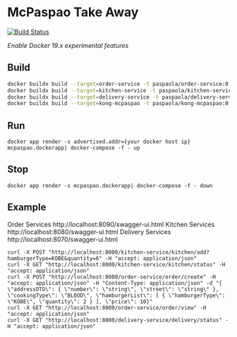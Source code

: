 McPaspao Take Away
==================
[![Build Status](https://travis-ci.org/paspao/McPaspaoTakeAway.svg?branch=master)](https://travis-ci.org/paspao/McPaspaoTakeAway)

*Enable Docker 19.x experimental features*

Build
-----

```bash
docker buildx build --target=order-service -t paspaola/order-service:0.0.1 . &&\
docker buildx build --target=kitchen-service -t paspaola/kitchen-service:0.0.1 . &&\
docker buildx build --target=delivery-service -t paspaola/delivery-service:0.0.1 . &&\
docker buildx build --target=kong-mcpaspao -t paspaola/kong-mcpaspao:0.0.1 .
```

Run
---

    docker app render -s advertised.addr={your docker host ip} mcpaspao.dockerapp| docker-compose -f - up
    
Stop
----

    docker app render -s mcpaspao.dockerapp| docker-compose -f - down

Example
-------


Order Services http://localhost:8090/swagger-ui.html
Kitchen Services http://localhost:8080/swagger-ui.html
Delivery Services http://localhost:8070/swagger-ui.html

    
    curl -X POST "http://localhost:8000/kitchen-service/kitchen/add?hamburgerType=KOBE&quantity=6" -H "accept: application/json"
    curl -X GET "http://localhost:8000/kitchen-service/kitchen/status" -H "accept: application/json"
    curl -X POST "http://localhost:8000/order-service/order/create" -H "accept: application/json" -H "Content-Type: application/json" -d "{ \"addressDTO\": { \"number\": \"string\", \"street\": \"string\" }, \"cookingType\": \"BLOOD\", \"hamburgerList\": [ { \"hamburgerType\": \"KOBE\", \"quantity\": 2 } ], \"price\": 10}"
    curl -X GET "http://localhost:8000/order-service/order/view" -H "accept: application/json"
    curl -X GET "http://localhost:8000/delivery-service/delivery/status" -H "accept: application/json"
